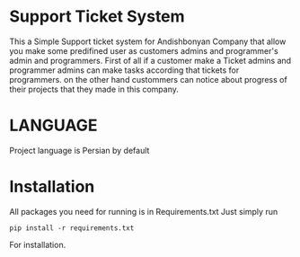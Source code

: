 # Support Ticket System 
This a Simple Support ticket system for Andishbonyan Company that allow you make some predifined user as customers admins and programmer's admin and programmers.
First of all if a customer make a Ticket admins and programmer admins can make tasks according that tickets for programmers.
on the other hand custommers can notice about progress of their projects that they made in this company.



# LANGUAGE
Project language is Persian by default 

# Installation 

All packages you need for running is in Requirements.txt Just simply run 
~~~ 
pip install -r requirements.txt
~~~ 
For installation.
